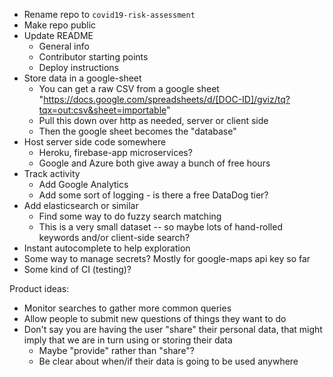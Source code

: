 
* Rename repo to `covid19-risk-assessment`
* Make repo public
* Update README
  * General info
  * Contributor starting points
  * Deploy instructions
* Store data in a google-sheet
  * You can get a raw CSV from a google sheet "https://docs.google.com/spreadsheets/d/[DOC-ID]/gviz/tq?tqx=out:csv&sheet=importable"
  * Pull this down over http as needed, server or client side
  * Then the google sheet becomes the "database"
* Host server side code somewhere
  * Heroku, firebase-app microservices?
  * Google and Azure both give away a bunch of free hours
* Track activity
  * Add Google Analytics
  * Add some sort of logging - is there a free DataDog tier?
* Add elasticsearch or similar
  * Find some way to do fuzzy search matching
  * This is a very small dataset -- so maybe lots of hand-rolled keywords and/or client-side search?
* Instant autocomplete to help exploration
* Some way to manage secrets? Mostly for google-maps api key so far
* Some kind of CI (testing)?

Product ideas:
* Monitor searches to gather more common queries
* Allow people to submit new questions of things they want to do
* Don't say you are having the user "share" their personal data, that might imply that we are in turn using or storing their data
  * Maybe "provide" rather than "share"?
  * Be clear about when/if their data is going to be used anywhere

